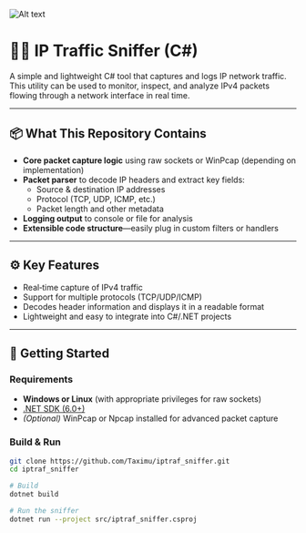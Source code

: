 ![Alt text](https://upload.wikimedia.org/wikipedia/commons/a/ab/Cb_ts_sniffing_advanced.033.1.1.png)

# 🕵️‍♂️ IP Traffic Sniffer (C#)

A simple and lightweight C# tool that captures and logs IP network traffic. This utility can be used to monitor, inspect, and analyze IPv4 packets flowing through a network interface in real time.

---

## 📦 What This Repository Contains

- **Core packet capture logic** using raw sockets or WinPcap (depending on implementation)
- **Packet parser** to decode IP headers and extract key fields:
  - Source & destination IP addresses  
  - Protocol (TCP, UDP, ICMP, etc.)  
  - Packet length and other metadata
- **Logging output** to console or file for analysis
- **Extensible code structure**—easily plug in custom filters or handlers

---

## ⚙️ Key Features

- Real‑time capture of IPv4 traffic
- Support for multiple protocols (TCP/UDP/ICMP)
- Decodes header information and displays it in a readable format
- Lightweight and easy to integrate into C#/.NET projects

---

## 🚀 Getting Started

### Requirements
- **Windows or Linux** (with appropriate privileges for raw sockets)
- [.NET SDK (6.0+)](https://dotnet.microsoft.com/)
- *(Optional)* WinPcap or Npcap installed for advanced packet capture

### Build & Run

```bash
git clone https://github.com/Taximu/iptraf_sniffer.git
cd iptraf_sniffer

# Build
dotnet build

# Run the sniffer
dotnet run --project src/iptraf_sniffer.csproj

